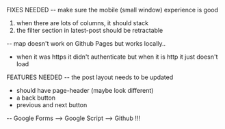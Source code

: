 
FIXES NEEDED
-- make sure the mobile (small window) experience is good
  1. when there are lots of columns, it should stack
  2. the filter section in latest-post should be retractable

-- map doesn't work on Github Pages but works locally..
  - when it was https it didn't authenticate but when it is http it just doesn't load

FEATURES NEEDED
-- the post layout needs to be updated
  - should have page-header (maybe look different)
  - a back button
  - previous and next button

-- Google Forms --> Google Script --> Github !!!